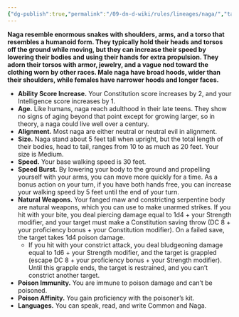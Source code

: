 ```yaml
---
{"dg-publish":true,"permalink":"/09-dn-d-wiki/rules/lineages/naga/","tags":["race"]}
---
```



**Naga resemble enormous snakes with shoulders, arms, and a torso that resembles a humanoid form. They typically hold their heads and torsos off the ground while moving, but they can increase their speed by lowering their bodies and using their hands for extra propulsion. They adorn their torsos with armor, jewelry, and a vague nod toward the clothing worn by other races. Male naga have broad hoods, wider than their shoulders, while females have narrower hoods and longer faces.**


- **Ability Score Increase.** Your Constitution score increases by 2, and your Intelligence score increases by 1.
- **Age.** Like humans, naga reach adulthood in their late teens. They show no signs of aging beyond that point except for growing larger, so in theory, a naga could live well over a century.
- **Alignment.** Most naga are either neutral or neutral evil in alignment.
- **Size.** Naga stand about 5 feet tall when upright, but the total length of their bodies, head to tail, ranges from 10 to as much as 20 feet. Your size is Medium.
- **Speed.** Your base walking speed is 30 feet.
- **Speed Burst.** By lowering your body to the ground and propelling yourself with your arms, you can move more quickly for a time. As a bonus action on your turn, if you have both hands free, you can increase your walking speed by 5 feet until the end of your turn.
- **Natural Weapons.** Your fanged maw and constricting serpentine body are natural weapons, which you can use to make unarmed strikes. If you hit with your bite, you deal piercing damage equal to 1d4 + your Strength modifier, and your target must make a Constitution saving throw (DC 8 + your proficiency bonus + your Constitution modifier). On a failed save, the target takes 1d4 poison damage.
    - If you hit with your constrict attack, you deal bludgeoning damage equal to 1d6 + your Strength modifier, and the target is grappled (escape DC 8 + your proficiency bonus + your Strength modifier). Until this grapple ends, the target is restrained, and you can’t constrict another target.
- **Poison Immunity.** You are immune to poison damage and can’t be poisoned.
- **Poison Affinity.** You gain proficiency with the poisoner’s kit.
- **Languages.** You can speak, read, and write Common and Naga.